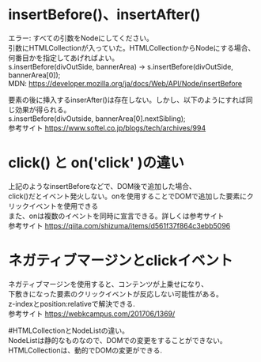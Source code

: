 # insertBefore()、insertAfter()
エラー: すべての引数をNodeにしてください。  
引数にHTMLCollectionが入っていた。HTMLCollectionからNodeにする場合、何番目かを指定してあげればよい。  
s.insertBefore(divOutSide, bannerArea) -> s.insertBefore(divOutSide, bannerArea[0]);   
MDN: https://developer.mozilla.org/ja/docs/Web/API/Node/insertBefore  
  
  
要素の後に挿入するinserAfter()は存在しない。しかし、以下のようにすれば同じ効果が得られる。  
  s.insertBefore(divOutside, bannerArea[0].nextSibling);  
参考サイト https://www.softel.co.jp/blogs/tech/archives/994  
  
  
  
# click() と on('click' )の違い　　
上記のようなinsertBeforeなどで、DOM後で追加した場合、  
click()だとイベント発火しない。onを使用することでDOMで追加した要素にクリックイベントを使用できる　  
また、onは複数のイベントを同時に宣言できる。詳しくは参考サイト  
参考サイト https://qiita.com/shizuma/items/d561f37f864c3ebb5096  
  
  
  
# ネガティブマージンとclickイベント
ネガティブマージンを使用すると、コンテンツが上乗せになり、  
下敷きになった要素のクリックイベントが反応しない可能性がある。  
z-indexとposition:relativeで解決できる.  
参考サイト https://webkcampus.com/201706/1369/  

#HTMLCollectionとNodeListの違い。  
NodeListは静的なものなので、DOMでの変更をすることができない。  
HTMLCollectionは、動的でDOMの変更ができる.  

